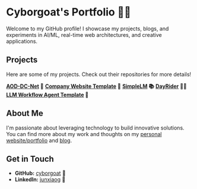 # Cyborgoat's Portfolio 🚀🐐

Welcome to my GitHub profile! I showcase my projects, blogs, and experiments in AI/ML, real-time web architectures, and creative applications. 

## Projects

Here are some of my projects. Check out their repositories for more details!

**[AOD-DC-Net](https://github.com/cyborgoat/AOD-DC-Net) 🧠**
**[Company Website Template](https://github.com/cyborgoat/company-website-template) 🏢**
**[SimpleLM](https://github.com/cyborgoat/SimpleLM) 📚**
**[DayRider](https://github.com/cyborgoat/dayrider) 🚴‍♂️**
**[LLM Workflow Agent Template](https://github.com/cyborgoat/llm-workflow-agent-template) 🤖**

## About Me

I'm passionate about leveraging technology to build innovative solutions. You can find more about my work and thoughts on my [personal website/portfolio](https://cyborgoat.github.io/) and [blog](https://cyborgoat.github.io/blog).

## Get in Touch

* **GitHub:** [cyborgoat](https://github.com/cyborgoat) 🐙
* **LinkedIn:** [junxiaog](https://linkedin.com/in/junxiaog) 💼
